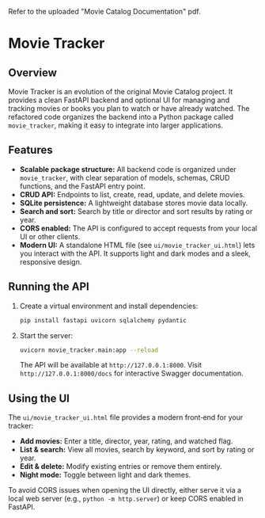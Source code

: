 Refer to the uploaded "Movie Catalog Documentation" pdf.

# Movie Tracker

## Overview

Movie Tracker is an evolution of the original Movie Catalog project. It provides a clean FastAPI backend and optional UI for managing and tracking movies or books you plan to watch or have already watched. The refactored code organizes the backend into a Python package called `movie_tracker`, making it easy to integrate into larger applications.

## Features

- **Scalable package structure:** All backend code is organized under `movie_tracker`, with clear separation of models, schemas, CRUD functions, and the FastAPI entry point.
- **CRUD API:** Endpoints to list, create, read, update, and delete movies.
- **SQLite persistence:** A lightweight database stores movie data locally.
- **Search and sort:** Search by title or director and sort results by rating or year.
- **CORS enabled:** The API is configured to accept requests from your local UI or other clients.
- **Modern UI:** A standalone HTML file (see `ui/movie_tracker_ui.html`) lets you interact with the API. It supports light and dark modes and a sleek, responsive design.

## Running the API

1. Create a virtual environment and install dependencies:
   ```bash
   pip install fastapi uvicorn sqlalchemy pydantic
   ```

2. Start the server:
   ```bash
   uvicorn movie_tracker.main:app --reload
   ```

   The API will be available at `http://127.0.0.1:8000`. Visit `http://127.0.0.1:8000/docs` for interactive Swagger documentation.

## Using the UI

The `ui/movie_tracker_ui.html` file provides a modern front‑end for your tracker:

- **Add movies:** Enter a title, director, year, rating, and watched flag.
- **List & search:** View all movies, search by keyword, and sort by rating or year.
- **Edit & delete:** Modify existing entries or remove them entirely.
- **Night mode:** Toggle between light and dark themes.

To avoid CORS issues when opening the UI directly, either serve it via a local web server (e.g., `python -m http.server`) or keep CORS enabled in FastAPI.
